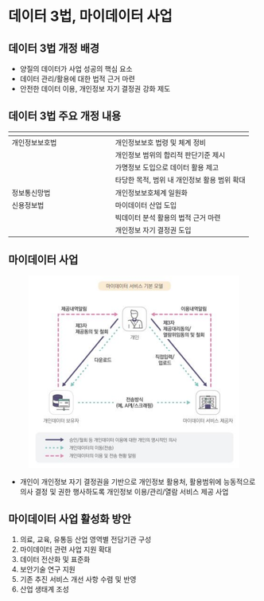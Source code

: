 # 데이터 3법, 마이데이터 사업

## 데이터 3법 개정 배경

* 양질의 데이터가 사업 성공의 핵심 요소
* 데이터 관리/활용에 대한 법적 근거 마련
* 안전한 데이터 이용, 개인정보 자기 결정권 강화 제도

## 데이터 3법 주요 개정 내용

<table><thead><tr><th width="194"></th><th></th></tr></thead><tbody><tr><td>개인정보보호법</td><td>개인정보보호 법령 및 체계 정비</td></tr><tr><td></td><td>개인정보 범위의 합리적 판단기준 제시</td></tr><tr><td></td><td>가명정보 도입으로 데이터 활용 제고</td></tr><tr><td></td><td>타당한 목적, 범위 내 개인정보 활용 범위 확대</td></tr><tr><td>정보통신망법</td><td>개인정보보호체계 일원화</td></tr><tr><td>신용정보법</td><td>마이데이터 산업 도입</td></tr><tr><td></td><td>빅데이터 분석 활용의 법적 근거 마련</td></tr><tr><td></td><td>개인정보 자기 결정권 도입</td></tr></tbody></table>

## 마이데이터 사업

<figure><img src="../../../.gitbook/assets/image.png" alt=""><figcaption></figcaption></figure>

* 개인이 개인정보 자기 결정권을 기반으로 개인정보 활용처, 활용범위에 능동적으로 의사 결정 및 권한 행사하도록 개인정보 이용/관리/열람 서비스 제공 사업

## 마이데이터 사업 활성화 방안

1. 의료, 교육, 유통등 산업 영역별 전담기관 구성
2. 마이데이터 관련 사업 지원 확대
3. 데이터 전산화 및 표준화
4. 보안기술 연구 지원
5. 기존 추진 서비스 개선 사항 수렴 및 반영
6. 산업 생태계 조성
